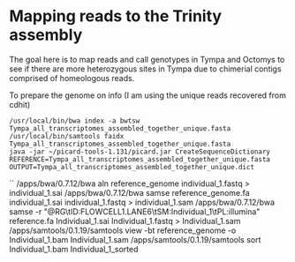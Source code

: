 # Mapping reads to the Trinity assembly

The goal here is to map reads and call genotypes in Tympa and Octomys to see if there are more heterozygous sites in Tympa due to chimerial contigs comprised of homeologous reads.

To prepare the genome on info (I am using the unique reads recovered from cdhit)
```
/usr/local/bin/bwa index -a bwtsw Tympa_all_transcriptomes_assembled_together_unique.fasta
/usr/local/bin/samtools faidx Tympa_all_transcriptomes_assembled_together_unique.fasta
java -jar ~/picard-tools-1.131/picard.jar CreateSequenceDictionary REFERENCE=Tympa_all_transcriptomes_assembled_together_unique.fasta OUTPUT=Tympa_all_transcriptomes_assembled_together_unique.dict
```
``
/apps/bwa/0.7.12/bwa aln reference_genome individual_1.fastq > individual_1.sai
/apps/bwa/0.7.12/bwa samse reference_genome.fa individual_1.sai individual_1.fastq > individual_1.sam
/apps/bwa/0.7.12/bwa samse -r "@RG\tID:FLOWCELL1.LANE6\tSM:Individual_1\tPL:illumina" reference.fa Individual_1.sai Individual_1.fastq > Individual_1.sam
/apps/samtools/0.1.19/samtools view -bt reference_genome -o Individual_1.bam Individual_1.sam
/apps/samtools/0.1.19/samtools sort Individual_1.bam Individual_1_sorted
```
